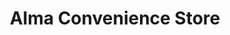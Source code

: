 ---
title: "Alma Convenience Store"
url: /chesterfield/alma-convenience-store/
shop: Lebensmittel
---
